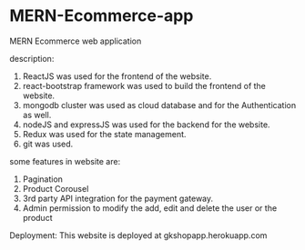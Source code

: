 # MERN-Ecommerce-app

MERN Ecommerce web application

description:

1. ReactJS was used for the frontend of the website.
2. react-bootstrap framework was used to build the frontend of the website.
3. mongodb cluster was used as cloud database and for the Authentication as well.
4. nodeJS and expressJS was used for the backend for the website.
5. Redux was used for the state management.
6. git was used.

some features in website are:
1. Pagination
2. Product Corousel
3. 3rd party API integration for the payment gateway.
4. Admin permission to modify the add, edit and delete the user or the product



Deployment: 
This website is deployed at gkshopapp.herokuapp.com


